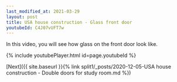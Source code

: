 ```yaml
---
last_modified_at: 2021-03-29
layout: post
title: USA house construction - Glass front door
youtubeId: C4J07vUFT7w
---
```

 
In this video, you will see how glass on the front door look like.
 
 
 


{% include youtubePlayer.html id=page.youtubeId %}
 
 
[Next]({{ site.baseurl }}{% link split1/_posts/2020-12-05-USA house construction - Double doors for study room.md %})
